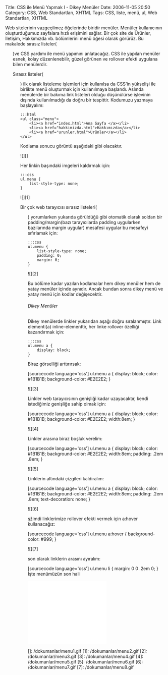 Title: CSS ile Menü Yapmak I - Dikey Menüler
Date: 2006-11-05 20:50
Category: CSS, Web Standartları, XHTML
Tags: CSS, liste, menü, ul, Web Standartları, XHTML

Web sitelerinin vazgeçilmez öğelerinde biridir menüler. Menüler
kullanıcının oluşturduğumuz sayfalara hızlı erişimini sağlar. Bir çok
site de Ürünler, İletişim, Hakkımızda vb. bölümlerini menü öğesi olarak
görürüz. Bu makalede sırasız listeler(<ul>)ve CSS yardımı ile menü
yapımını anlatacağız. CSS ile yapılan menüler esnek, kolay
düzenlenebilir, güzel görünen ve rollover efekti uygulana bilen
menülerdir. <!--more-->

Sırasız listeler(<ul>) ilk olarak listeleme işlemleri için kullanılsa
da CSS'in yükselişi ile birlikte menü oluşturmak için kullanılmaya
başlandı. Aslında menülerde bir bakıma link listeleri olduğu düşünülürse
işlevinin dışında kullanılmadığı da doğru bir tespittir. Kodumuzu
yazmaya başlayalım:

	:::html
	<ul class="menu"> 
	    <li><a href="index.html">Ana Sayfa </a></li> 
	    <li><a href="hakkimizda.html">Hakkımızda</a></li> 
	    <li><a href="urunler.html">Ürünler</a></li> 
	</ul>

Kodlama sonucu görüntü aşağıdaki gibi olacaktır.

![][]

Her linkin başındaki imgeleri kaldırmak için:

	:::css
	ul.menu { 
		list-style-type: none; 
	}

![][1]

Bir çok web tarayıcısı sırasız listeleri(<ul>) yorumlarken yukarıda
görüldüğü gibi otomatik olarak soldan bir padding/margin(bazı
tarayıcılarda padding uygularken bazılarında margin uygular) mesafesi
uygular bu mesafeyi sıfırlamak için:

	:::css
	ul.menu { 
	    list-style-type: none; 
	    padding: 0; 
	    margin: 0; 
	}

![][2]

Bu bölüme kadar yazılan kodlamalar hem dikey menüler hem de yatay
menüler içinde aynıdır. Ancak bundan sonra dikey menü ve yatay menü için
kodlar değişecektir.

###### Dikey Menüler

Dikey menülerde linkler yukarıdan aşağı doğru sıralanmıştır. Link
elementi(a) inline-elementtir, her linke rollover özelliği kazandırmak
için:

	:::css
	ul.menu a { 
		display: block; 
	}

Biraz görselliği arttırırsak:

[sourcecode language='css'] ul.menu a { display: block; color: #1B1B1B;
background-color: #E2E2E2; } 

![][3]

Linkler web tarayıcısının genişliği kadar uzayacaktır, kendi istediğimiz
genişliğe sahip olmak için:

[sourcecode language='css'] ul.menu a { display: block; color: #1B1B1B;
background-color: #E2E2E2; width:8em; } 

![][4]

Linkler arasına biraz boşluk verelim:

[sourcecode language='css'] ul.menu a { display: block; color: #1B1B1B;
background-color: #E2E2E2; width:8em; padding: .2em .8em; }


![][5]

Linklerin altındaki çizgileri kaldıralım:

[sourcecode language='css'] ul.menu a { display: block; color: #1B1B1B;
background-color: #E2E2E2; width:8em; padding: .2em .8em;
text-decoration: none; } 

![][6]

şžimdi linklerimize rollover efekti vermek için a:hover kullanacağız:

[sourcecode language='css'] ul.menu a:hover { background-color: #999; }


![][7]

son olarak linklerin arasını ayıralım:

[sourcecode language='css'] ul.menu li { margin: 0 0 .2em 0; }
 İşte menümüzün son hali
<iframe src="/dokumanlar/menu.htm" width="250" height="200" frameborder="0" scroll="auto"></iframe>

</p>

  [Ana Sayfa]: index.html
  [Hakkımızda]: hakkimizda.html
  [Ürünler]: urunler.html
  []: /dokumanlar/menu1.gif
  [1]: /dokumanlar/menu2.gif
  [2]: /dokumanlar/menu3.gif
  [3]: /dokumanlar/menu4.gif
  [4]: /dokumanlar/menu5.gif
  [5]: /dokumanlar/menu6.gif
  [6]: /dokumanlar/menu7.gif
  [7]: /dokumanlar/menu8.gif
